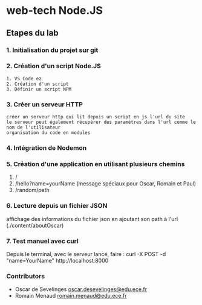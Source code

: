 # web-tech Node.JS

## Etapes du lab

### 1. Initialisation du projet sur git

### 2. Création d'un script Node.JS  

    1. VS Code ez  
    2. Création d'un script  
    3. Définir un script NPM  
    
### 3. Créer un serveur HTTP
    créer un serveur http qui lit depuis un script en js l'url du site
    le serveur peut également récupérer des paramètres dans l'url comme le nom de l'utilisateur
    organisation du code en modules

### 4. Intégration de Nodemon

### 5. Création d'une application en utilisant plusieurs chemins
1. /
1. /hello?name=yourName (message spéciaux pour Oscar, Romain et Paul)
1. /random/path

### 6. Lecture depuis un fichier JSON
affichage des informations du fichier json en ajoutant son path à l'url (./content/aboutOscar)

### 7. Test manuel avec curl
Depuis le terminal, avec le serveur lancé, faire : curl -X POST -d "name=YourName" http://localhost:8000

### Contributors

- Oscar de Sevelinges <oscar.desevelinges@edu.ece.fr>
- Romain Menaud <romain.menaud@edu.ece.fr>
